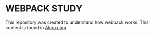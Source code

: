 # WEBPACK STUDY

This repository was created to understand how webpack works. This content is found in [Alura.com](https://alura.com.br)